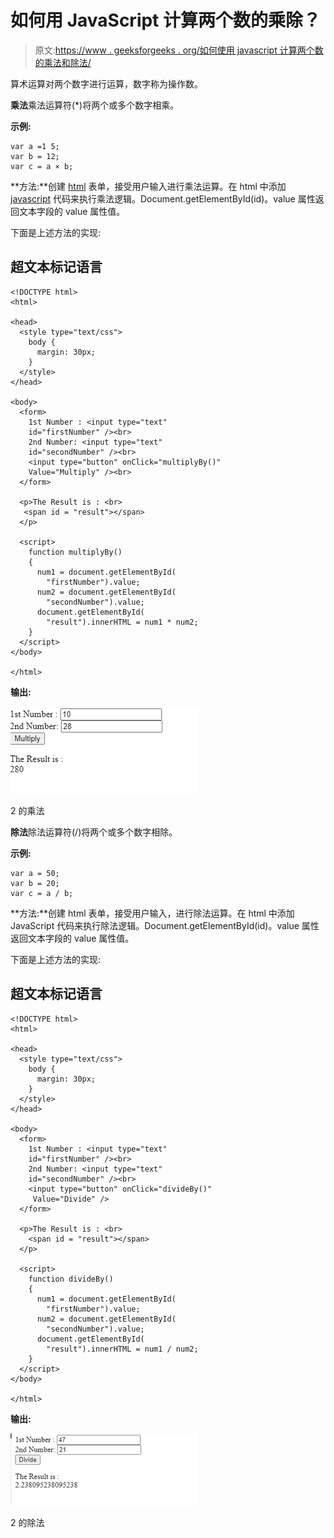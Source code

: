 # 如何用 JavaScript 计算两个数的乘除？

> 原文:[https://www . geeksforgeeks . org/如何使用 javascript 计算两个数的乘法和除法/](https://www.geeksforgeeks.org/how-to-calculate-multiplication-and-division-of-two-numbers-using-javascript/)

算术运算对两个数字进行运算，数字称为操作数。

**乘法**乘法运算符(*)将两个或多个数字相乘。

**示例:**

```
var a =1 5;
var b = 12;
var c = a × b;

```

**方法:**创建 [html](https://www.geeksforgeeks.org/html-design-form/) 表单，接受用户输入进行乘法运算。在 html 中添加 [javascript](https://www.geeksforgeeks.org/javascript-tutorial/) 代码来执行乘法逻辑。Document.getElementById(id)。value 属性返回文本字段的 value 属性值。

下面是上述方法的实现:

## 超文本标记语言

```
<!DOCTYPE html>
<html>

<head>
  <style type="text/css">
    body {
      margin: 30px;
    }
  </style>
</head>

<body>
  <form>
    1st Number : <input type="text" 
    id="firstNumber" /><br>
    2nd Number: <input type="text" 
    id="secondNumber" /><br>
    <input type="button" onClick="multiplyBy()" 
    Value="Multiply" /><br>
  </form>

  <p>The Result is : <br>
   <span id = "result"></span>
  </p>

  <script>
    function multiplyBy()
    {
      num1 = document.getElementById(
        "firstNumber").value;
      num2 = document.getElementById(
        "secondNumber").value;
      document.getElementById(
        "result").innerHTML = num1 * num2;
    }
  </script>
</body>

</html>
```

**输出:**

![](img/c701f5214ed933a4b41d9b9cde99a6e6.png)

2 的乘法

**除法**除法运算符(/)将两个或多个数字相除。

**示例:**

```
var a = 50;
var b = 20;
var c = a / b;

```

**方法:**创建 html 表单，接受用户输入，进行除法运算。在 html 中添加 JavaScript 代码来执行除法逻辑。Document.getElementById(id)。value 属性返回文本字段的 value 属性值。

下面是上述方法的实现:

## 超文本标记语言

```
<!DOCTYPE html>
<html>

<head>
  <style type="text/css">
    body {
      margin: 30px;
    }
  </style>
</head>

<body>
  <form>
    1st Number : <input type="text"
    id="firstNumber" /><br>
    2nd Number: <input type="text" 
    id="secondNumber" /><br>
    <input type="button" onClick="divideBy()" 
     Value="Divide" />
  </form>

  <p>The Result is : <br>
    <span id = "result"></span>
  </p>

  <script>
    function divideBy() 
    { 
      num1 = document.getElementById(
        "firstNumber").value;
      num2 = document.getElementById(
        "secondNumber").value;
      document.getElementById(
        "result").innerHTML = num1 / num2;
    }
  </script>
</body>

</html>
```

**输出:**

![](img/ad7ec3ac973697144e3f76bd96b5eaad.png)

2 的除法
